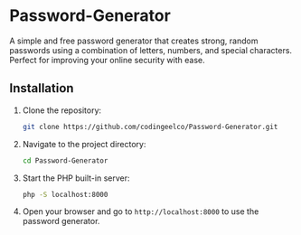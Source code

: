 # Password-Generator
A simple and free password generator that creates strong, random passwords using a combination of letters, numbers, and special characters. Perfect for improving your online security with ease.

## Installation

1. Clone the repository:
   ```bash
   git clone https://github.com/codingeelco/Password-Generator.git
   ```

2. Navigate to the project directory:
   ```bash
   cd Password-Generator
   ```

3. Start the PHP built-in server:
   ```bash
   php -S localhost:8000
   ```

4. Open your browser and go to `http://localhost:8000` to use the password generator.
